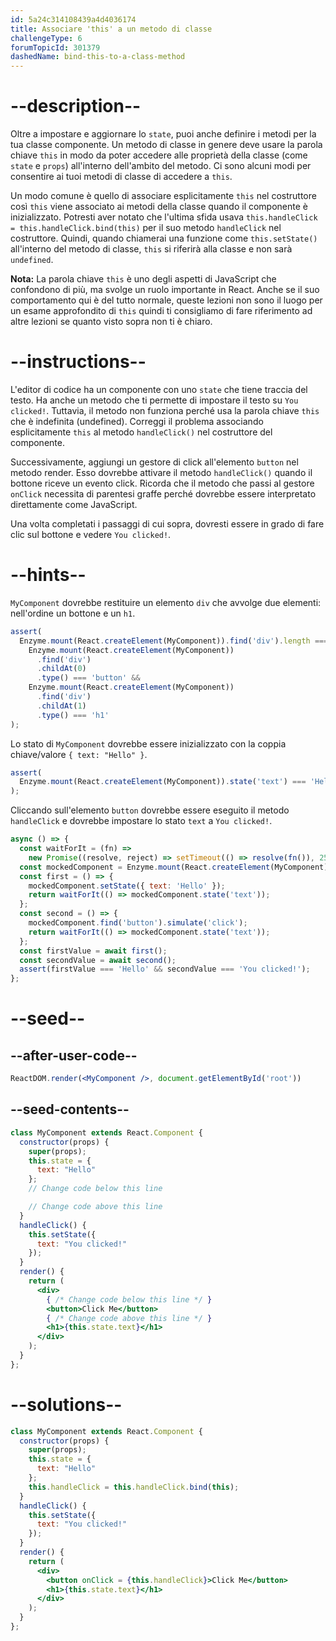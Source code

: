 ```yaml
---
id: 5a24c314108439a4d4036174
title: Associare 'this' a un metodo di classe
challengeType: 6
forumTopicId: 301379
dashedName: bind-this-to-a-class-method
---
```


# --description--

Oltre a impostare e aggiornare lo `state`, puoi anche definire i metodi per la tua classe componente. Un metodo di classe in genere deve usare la parola chiave `this` in modo da poter accedere alle proprietà della classe (come `state` e `props`) all'interno dell'ambito del metodo. Ci sono alcuni modi per consentire ai tuoi metodi di classe di accedere a `this`.

Un modo comune è quello di associare esplicitamente `this` nel costruttore così `this` viene associato ai metodi della classe quando il componente è inizializzato. Potresti aver notato che l'ultima sfida usava `this.handleClick = this.handleClick.bind(this)` per il suo metodo `handleClick` nel costruttore. Quindi, quando chiamerai una funzione come `this.setState()` all'interno del metodo di classe, `this` si riferirà alla classe e non sarà `undefined`.

**Nota:** La parola chiave `this` è uno degli aspetti di JavaScript che confondono di più, ma svolge un ruolo importante in React. Anche se il suo comportamento qui è del tutto normale, queste lezioni non sono il luogo per un esame approfondito di `this` quindi ti consigliamo di fare riferimento ad altre lezioni se quanto visto sopra non ti è chiaro.

# --instructions--

L'editor di codice ha un componente con uno `state` che tiene traccia del testo. Ha anche un metodo che ti permette di impostare il testo su `You clicked!`. Tuttavia, il metodo non funziona perché usa la parola chiave `this` che è indefinita (undefined). Correggi il problema associando esplicitamente `this` al metodo `handleClick()` nel costruttore del componente.

Successivamente, aggiungi un gestore di click all'elemento `button` nel metodo render. Esso dovrebbe attivare il metodo `handleClick()` quando il bottone riceve un evento click. Ricorda che il metodo che passi al gestore `onClick` necessita di parentesi graffe perché dovrebbe essere interpretato direttamente come JavaScript.

Una volta completati i passaggi di cui sopra, dovresti essere in grado di fare clic sul bottone e vedere `You clicked!`.

# --hints--

`MyComponent` dovrebbe restituire un elemento `div` che avvolge due elementi: nell'ordine un bottone e un `h1`.

```js
assert(
  Enzyme.mount(React.createElement(MyComponent)).find('div').length === 1 &&
    Enzyme.mount(React.createElement(MyComponent))
      .find('div')
      .childAt(0)
      .type() === 'button' &&
    Enzyme.mount(React.createElement(MyComponent))
      .find('div')
      .childAt(1)
      .type() === 'h1'
);
```

Lo stato di `MyComponent` dovrebbe essere inizializzato con la coppia chiave/valore `{ text: "Hello" }`.

```js
assert(
  Enzyme.mount(React.createElement(MyComponent)).state('text') === 'Hello'
);
```

Cliccando sull'elemento `button` dovrebbe essere eseguito il metodo `handleClick` e dovrebbe impostare lo stato `text` a `You clicked!`.

```js
async () => {
  const waitForIt = (fn) =>
    new Promise((resolve, reject) => setTimeout(() => resolve(fn()), 250));
  const mockedComponent = Enzyme.mount(React.createElement(MyComponent));
  const first = () => {
    mockedComponent.setState({ text: 'Hello' });
    return waitForIt(() => mockedComponent.state('text'));
  };
  const second = () => {
    mockedComponent.find('button').simulate('click');
    return waitForIt(() => mockedComponent.state('text'));
  };
  const firstValue = await first();
  const secondValue = await second();
  assert(firstValue === 'Hello' && secondValue === 'You clicked!');
};
```

# --seed--

## --after-user-code--

```jsx
ReactDOM.render(<MyComponent />, document.getElementById('root'))
```

## --seed-contents--

```jsx
class MyComponent extends React.Component {
  constructor(props) {
    super(props);
    this.state = {
      text: "Hello"
    };
    // Change code below this line

    // Change code above this line
  }
  handleClick() {
    this.setState({
      text: "You clicked!"
    });
  }
  render() {
    return (
      <div>
        { /* Change code below this line */ }
        <button>Click Me</button>
        { /* Change code above this line */ }
        <h1>{this.state.text}</h1>
      </div>
    );
  }
};
```

# --solutions--

```jsx
class MyComponent extends React.Component {
  constructor(props) {
    super(props);
    this.state = {
      text: "Hello"
    };
    this.handleClick = this.handleClick.bind(this);
  }
  handleClick() {
    this.setState({
      text: "You clicked!"
    });
  }
  render() {
    return (
      <div>
        <button onClick = {this.handleClick}>Click Me</button>
        <h1>{this.state.text}</h1>
      </div>
    );
  }
};
```
